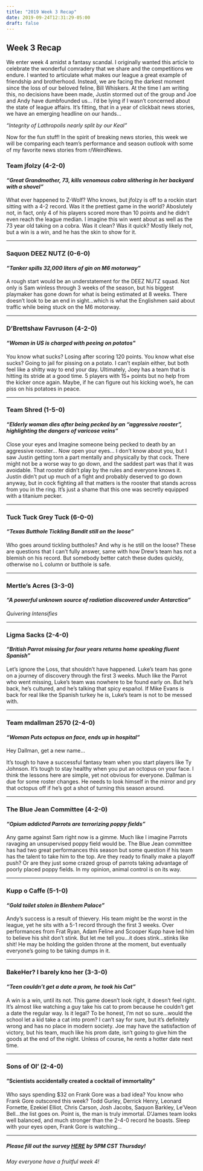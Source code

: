 ```yaml
---
title: "2019 Week 3 Recap"
date: 2019-09-24T12:31:29-05:00
draft: false
---
```


## Week 3 Recap

We enter week 4 amidst a fantasy scandal. I originally wanted this article to celebrate the wonderful
comradery that we share and the competitions we endure. I wanted to articulate what makes our
league a great example of friendship and brotherhood. Instead, we are facing the darkest moment since
the loss of our beloved feline, Bill Whiskers. At the time I am writing this, no decisions have been made,
Justin stormed out of the group and Joe and Andy have dumbfounded us… I’d be lying if I wasn’t
concerned about the state of league affairs. It’s fitting, that in a year of clickbait news stories, we have
an emerging headline on our hands…

*“Integrity of Lathropolis nearly split by our Keal”*

Now for the fun stuff! In the spirit of breaking news stories, this week we will be comparing each team’s
performance and season outlook with some of my favorite news stories from r/WeirdNews.

### Team jfolzy (4-2-0)
#### *“Great Grandmother, 73, kills venomous cobra slithering in her backyard with a shovel”*
What ever happened to Z-Wolf? Who knows, but jfolzy is off to a rockin start sitting with a 4-2 record.
Was it the prettiest game in the world? Aboslutely not, in fact, only 4 of his players scored more than 10
points and he didn’t even reach the league median. I imagine this win went about as well as the 73 year
old taking on a cobra. Was it clean? Was it quick? Mostly likely not, but a win is a win, and he has the
skin to show for it.

---

### Saquon DEEZ NUTZ (0-6-0)
#### *“Tanker spills 32,000 liters of gin on M6 motorway”*
A rough start would be an understatement for the DEEZ NUTZ squad. Not only is Sam winless through 3
weeks of the season, but his biggest playmaker has gone down for what is being estimated at 8 weeks.
There doesn’t look to be an end in sight…which is what the Englishmen said about traffic while being
stuck on the M6 motorway.

---
### D’Brettshaw Favruson (4-2-0)
#### *“Woman in US is charged with peeing on potatos"*
You know what sucks? Losing after scoring 120 points. You know what else sucks? Going to jail for
pissing on a potato. I can’t explain either, but both feel like a shitty way to end your day. Ultimately, Joey
has a team that is hitting its stride at a good time. 5 players with 15+ points but no help from the kicker
once again. Maybe, if he can figure out his kicking woe’s, he can piss on his potatoes in peace.

---
### Team Shred (1-5-0)
#### *“Elderly woman dies after being pecked by an “aggressive rooster”, highlighting the dangers of varicose veins”*
Close your eyes and Imagine someone being pecked to death by an aggressive rooster... Now open your
eyes… I don’t know about you, but I saw Justin getting torn a part mentally and physically by that cock.
There might not be a worse way to go down, and the saddest part was that it was avoidable. That
rooster didn’t play by the rules and everyone knows it. Justin didn’t put up much of a fight and probably
deserved to go down anyway, but in cock fighting all that matters is the rooster that stands across from
you in the ring. It’s just a shame that this one was secretly equipped with a titanium pecker.

---
### Tuck Tuck Grey Tuck (6-0-0)
#### *“Texas Butthole Tickling Bandit still on the loose”*
Who goes around tickling buttholes? And why is he still on the loose? These are questions that I can’t
fully answer, same with how Drew’s team has not a blemish on his record. But somebody better catch
these dudes quickly, otherwise no L column or butthole is safe.

---
### Mertle’s Acres (3-3-0)
#### *“A powerful unknown source of radiation discovered under Antarctica”*
*Quivering Intensifies*

---
### Ligma Sacks (2-4-0)
#### *“British Parrot missing for four years returns home speaking fluent Spanish”*
Let’s ignore the Loss, that shouldn’t have happened. Luke’s team has gone on a journey of discovery
through the first 3 weeks. Much like the Parrot who went missing, Luke’s team was nowhere to be
found early on. But he’s back, he’s cultured, and he’s talking that spicy español. If Mike Evans is back for
real like the Spanish turkey he is, Luke’s team is not to be messed with.

---
### Team mdallman 2570 (2-4-0)
#### *“Woman Puts octopus on face, ends up in hospital”*
Hey Dallman, get a new name…

It’s tough to have a successful fantasy team when you start players like Ty Johnson. It’s tough to stay
healthy when you put an octopus on your face. I think the lessons here are simple, yet not obvious for
everyone. Dallman is due for some roster changes. He needs to look himself in the mirror and pry that
octopus off if he’s got a shot of turning this season around.

---
### The Blue Jean Committee (4-2-0)
#### *“Opium addicted Parrots are terrorizing poppy fields”*
Any game against Sam right now is a gimme. Much like I imagine Parrots ravaging an unsupervised
poppy field would be. The Blue Jean committee has had two great performances this season but some
question if his team has the talent to take him to the top. Are they ready to finally make a playoff push?
Or are they just some crazed group of parrots taking advantage of poorly placed poppy fields. In my
opinion, animal control is on its way.

---
### Kupp o Caffe (5-1-0)
#### *“Gold toilet stolen in Blenhem Palace”*
Andy’s success is a result of thievery. His team might be the worst in the league, yet he sits with a 5-1
record through the first 3 weeks. Over performances from Frat Ryan, Adam Feline and Scooper Kupp
have led him to believe his shit don’t stink. But let me tell you…it does stink…stinks like shit! He may be
holding the golden throne at the moment, but eventually everyone’s going to be taking dumps in it.

---
### BakeHer? I barely kno her (3-3-0)
#### *“Teen couldn’t get a date a prom, he took his Cat”*
A win is a win, until its not. This game doesn’t look right, it doesn’t feel right. It’s almost like watching a
guy take his cat to prom because he couldn’t get a date the regular way. Is it legal? To be honest, I’m not
so sure…would the school let a kid take a cat into prom? I can’t say for sure, but it’s definitely wrong and
has no place in modern society. Joe may have the satisfaction of victory, but his team, much like his
prom date, isn’t going to give him the goods at the end of the night. Unless of course, he *rents* a hotter
date next time.

---
### Sons of Ol’ (2-4-0)
#### **“Scientists accidentally created a cocktail of immortality”**
Who says spending $32 on Frank Gore was a bad idea? You know who Frank Gore outscored this week?
Todd Gurley, Derrick Henry, Leonard Fornette, Ezekiel Elliot, Chris Carson, Josh Jacobs, Saquon Barkley,
Le’Veon Bell…the list goes on. Point is, the man is truly immortal. D’James team looks well balanced, and
much stronger than the 2-4-0 record he boasts. Sleep with your eyes open, Frank Gore is watching…

---
##### **Please fill out the survey [HERE](https://www.surveymonkey.com/r/DRQHGJ5) by 5PM CST Thursday!**


*May everyone have a fruitful week 4!*